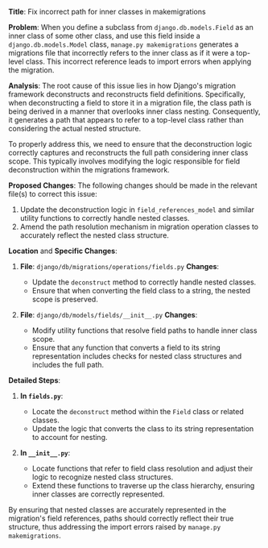 **Title**: Fix incorrect path for inner classes in makemigrations

**Problem**:
When you define a subclass from `django.db.models.Field` as an inner class of some other class, and use this field inside a `django.db.models.Model` class, `manage.py makemigrations` generates a migrations file that incorrectly refers to the inner class as if it were a top-level class. This incorrect reference leads to import errors when applying the migration.

**Analysis**:
The root cause of this issue lies in how Django's migration framework deconstructs and reconstructs field definitions. Specifically, when deconstructing a field to store it in a migration file, the class path is being derived in a manner that overlooks inner class nesting. Consequently, it generates a path that appears to refer to a top-level class rather than considering the actual nested structure.

To properly address this, we need to ensure that the deconstruction logic correctly captures and reconstructs the full path considering inner class scope. This typically involves modifying the logic responsible for field deconstruction within the migrations framework.

**Proposed Changes**:
The following changes should be made in the relevant file(s) to correct this issue:
1. Update the deconstruction logic in `field_references_model` and similar utility functions to correctly handle nested classes.
2. Amend the path resolution mechanism in migration operation classes to accurately reflect the nested class structure.

**Location** and **Specific Changes**:

1. **File**: `django/db/migrations/operations/fields.py`
   **Changes**:
   - Update the `deconstruct` method to correctly handle nested classes.
   - Ensure that when converting the field class to a string, the nested scope is preserved.

2. **File**: `django/db/models/fields/__init__.py`
   **Changes**:
   - Modify utility functions that resolve field paths to handle inner class scope.
   - Ensure that any function that converts a field to its string representation includes checks for nested class structures and includes the full path.

**Detailed Steps**:
1. **In `fields.py`**:
   - Locate the `deconstruct` method within the `Field` class or related classes.
   - Update the logic that converts the class to its string representation to account for nesting.

2. **In `__init__.py`**:
   - Locate functions that refer to field class resolution and adjust their logic to recognize nested class structures.
   - Extend these functions to traverse up the class hierarchy, ensuring inner classes are correctly represented.

By ensuring that nested classes are accurately represented in the migration's field references, paths should correctly reflect their true structure, thus addressing the import errors raised by `manage.py makemigrations`.